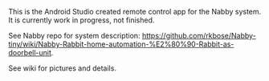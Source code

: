 This is the Android Studio created remote control app for the Nabby system. It is currently work in progress, not finished.

See Nabby repo for system description: https://github.com/rkbose/Nabby-tiny/wiki/Nabby-Rabbit-home-automation-%E2%80%90-Rabbit-as-doorbell-unit.

See wiki for pictures and details.

